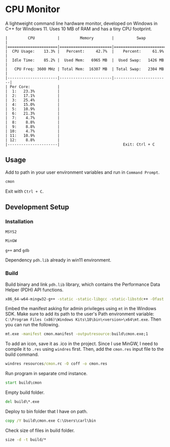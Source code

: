 # CPU Monitor

A lightweight command line hardware monitor, developed on Windows in C++ for Windows 11.
Uses 10 MB of RAM and has a tiny CPU footprint.

```plaintext
|         CPU          |         Memory        |          Swap          |
|======================|=======================|========================|
|  CPU Usage:    13.3% |   Percent:     42.7%  |    Percent:     61.9%  |
|  Idle Time:    85.2% |  Used Mem:   6965 MB  |  Used Swap:   1426 MB  |
|   CPU Freq: 3600 MHz | Total Mem:  16307 MB  | Total Swap:   2304 MB  |
|----------------------|-----------------------|------------------------|
| Per Core:            |
|  1:   23.3%          |
|  2:   17.1%          |
|  3:   25.4%          |
|  4:   15.0%          |
|  5:   10.9%          |
|  6:   21.3%          |
|  7:    4.7%          |
|  8:    8.8%          |
|  9:    8.8%          |
| 10:    4.7%          |
| 11:   10.9%          |
| 12:    8.8%          |
|----------------------|                            Exit: Ctrl + C
```

## Usage

Add to path in your user environment variables and run in `Command Prompt`.

```cmd
cmon
```

Exit with `Ctrl + C`.

## Development Setup

### Installation

`MSYS2`

`MinGW`

`g++` and `gdb`

Dependency `pdh.lib` already in win11 environment.

### Build

Build binary and link `pdh.lib` library, which contains the Performance Data Helper
(PDH) API functions.

```cmd
x86_64-w64-mingw32-g++ -static -static-libgcc -static-libstdc++ -Ofast -o build/cmon.exe cmon.cpp cmon.res -lpdh
```

Embed the manifest asking for admin privileges using `mt` in the Windows SDK. Make sure
to add its path to the user's Path environment variable:
`C:\Program Files (x86)\Windows Kits\10\bin\<version>\x64\mt.exe`. Then you can run the
following.

```cmd
mt.exe -manifest cmon.manifest -outputresource:build\cmon.exe;1
```

To add an icon, save it as .ico in the project. Since I use MinGW, I need to compile it
to `.res` using `windres` first. Then, add the `cmon.res` input file to the build
command.

```cmd
windres resources/cmon.rc -O coff -o cmon.res
```

Run program in separate cmd instance.

```cmd
start build\cmon
```

Empty build folder.

```cmd
del build\*.exe
```

Deploy to bin folder that I have on path.

```cmd
copy /Y build\cmon.exe C:\Users\carl\bin
```

Check size of files in build folder.

```cmd
size -d -t build/*
```
